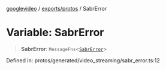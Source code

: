 [googlevideo](../../../README.md) / [exports/protos](../README.md) / SabrError

# Variable: SabrError

> **SabrError**: `MessageFns`\<[`SabrError`](../interfaces/SabrError.md)\>

Defined in: protos/generated/video\_streaming/sabr\_error.ts:12
